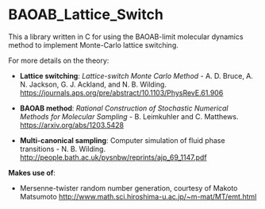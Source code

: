 # BAOAB_Lattice_Switch
This a library written in C for using the BAOAB-limit molecular dynamics method to implement Monte-Carlo lattice switching. 

For more details on the theory:
* **Lattice switching**: *Lattice-switch Monte Carlo Method* - A. D. Bruce, A. N. Jackson, G. J. Ackland, and N. B. Wilding. 
https://journals.aps.org/pre/abstract/10.1103/PhysRevE.61.906

* **BAOAB method**: *Rational Construction of Stochastic Numerical Methods for Molecular Sampling* - B. Leimkuhler and C. Matthews.
https://arxiv.org/abs/1203.5428

* **Multi-canonical sampling**: Computer simulation of fluid phase transitions - N. B. Wilding. 
http://people.bath.ac.uk/pysnbw/reprints/ajp_69_1147.pdf

**Makes use of**:
* Mersenne-twister random number generation, courtesy of Makoto Matsumoto http://www.math.sci.hiroshima-u.ac.jp/~m-mat/MT/emt.html
